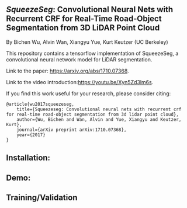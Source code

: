 ## _SqueezeSeg_: Convolutional Neural Nets with Recurrent CRF for Real-Time Road-Object Segmentation from 3D LiDAR Point Cloud

By Bichen Wu, Alvin Wan, Xiangyu Yue, Kurt Keutzer (UC Berkeley)

This repository contains a tensorflow implementation of SqueezeSeg, a convolutional neural network model for LiDAR segmentation. 

Link to the paper: https://arxiv.org/abs/1710.07368. 

Link to the video introduction:https://youtu.be/Xyn5Zd3lm6s. 

If you find this work useful for your research, please consider citing:

    @article{wu2017squeezeseg,
        title={Squeezeseg: Convolutional neural nets with recurrent crf for real-time road-object segmentation from 3d lidar point cloud},
        author={Wu, Bichen and Wan, Alvin and Yue, Xiangyu and Keutzer, Kurt},
        journal={arXiv preprint arXiv:1710.07368},
        year={2017}
    }

## 

## Installation:

## Demo:

## Training/Validation

